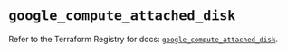 # `google_compute_attached_disk`

Refer to the Terraform Registry for docs: [`google_compute_attached_disk`](https://registry.terraform.io/providers/hashicorp/google/5.43.1/docs/resources/compute_attached_disk).
